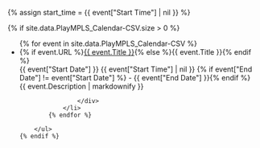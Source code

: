 {% assign start_time = {{ event["Start Time"] | nil }} %}

<div class="dates-banner">
    {% if site.data.PlayMPLS_Calendar-CSV.size > 0 %}
        <ul>
            {% for event in site.data.PlayMPLS_Calendar-CSV %}
                <li>
                    <div class="event-title">{% if event.URL %}<a href="{{ event.URL }}">{{ event.Title }}</a>{% else %}{{ event.Title }}{% endif %} </div>
                    <div class="event-date">{{ event["Start Date"] }} {{ event["Start Time"] | nil }} {% if event["End Date"] != event["Start Date"] %} - {{ event["End Date"] }}{% endif %}</div>
                    <div class="event-description">
                        {{ event.Description | markdownify }}

                    </div>
                </li>
            {% endfor %}

        </ul>
    {% endif %}
</div>